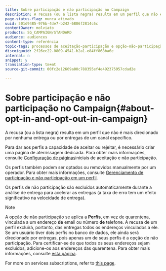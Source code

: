 ```yaml
---
title: Sobre participação e não participação no Campaign
description: A recusa (ou a lista negra) resulta em um perfil que não é mais direcionado por nenhuma entrega ou por entregas de um canal específico.
page-status-flag: nunca ativado
uuid: 501d9485-976b-4de7-b242-6886f2814c6c
contentOwner: molviato
products: SG_CAMPAIGN/STANDARD
audience: audiences
content-type: referência
topic-tags: processos de aceitação-participação e opção-não-participação
discoiquuid: 2f26ec22-0809-4541-b2a1-e84ff868ba6e
internal: n
snippet: y
translation-type: tm+mt
source-git-commit: 00fc2e12669a00c788355ef4e492375957cdad2e

---
```



# Sobre participação e não participação no Campaign{#about-opt-in-and-opt-out-in-campaign}

A recusa (ou a lista negra) resulta em um perfil que não é mais direcionado por nenhuma entrega ou por entregas de um canal específico.

Para dar aos perfis a capacidade de aceitar ou rejeitar, é necessário criar uma página de aterrissagem dedicada. Para obter mais informações, consulte [Configuração de páginas](../../audiences/using/managing-opt-in-and-opt-out-in-campaign.md#setting-up-opt-in-and-opt-out-landing-pages)iniciais de aceitação e não participação.

Os perfis também podem ser optados ou removidos manualmente por um operador. Para obter mais informações, consulte [Gerenciamento de participação e não participação em um perfil](../../audiences/using/managing-opt-in-and-opt-out-in-campaign.md#managing-opt-in-and-opt-out-from-a-profile).

Os perfis de não participação são excluídos automaticamente durante a análise de entrega para acelerar as entregas (a taxa de erro tem um efeito significativo na velocidade de entrega).

>[!NOTE]
>
>A opção de não participação se aplica a **Perfis**, em vez de quarentena, vinculada a um endereço **de** email ou número **de** telefone. A recusa de um perfil excluirá, portanto, das entregas todos os endereços vinculados a ele. Se um usuário tiver dois perfis no banco de dados, ele ainda será direcionado por entregas, pois apenas um de seus perfis é a opção de não participação. Para certificar-se de que todos os seus endereços sejam excluídos, adicione-os aos endereços das quarentena. Para obter mais informações, consulte [esta página](../../sending/using/understanding-quarantine-management.md#identifying-quarantined-addresses-for-the-entire-platform).

For more on services subscriptions, refer to [this page](../../audiences/using/about-subscriptions.md).
